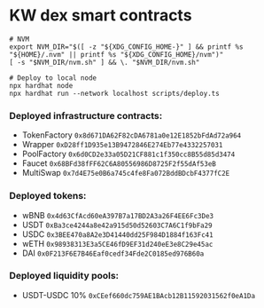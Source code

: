 # KW dex smart contracts

```shell
# NVM
export NVM_DIR="$([ -z "${XDG_CONFIG_HOME-}" ] && printf %s "${HOME}/.nvm" || printf %s "${XDG_CONFIG_HOME}/nvm")"
[ -s "$NVM_DIR/nvm.sh" ] && \. "$NVM_DIR/nvm.sh"

# Deploy to local node
npx hardhat node
npx hardhat run --network localhost scripts/deploy.ts
```

### Deployed infrastructure contracts:

- TokenFactory `0x8d671DA62F82cDA6781a0e12E1852bFdAd72a964`
- Wrapper `0xD28ff1D935e13B9472846E274Eb77e4332257031`
- PoolFactory `0x6d0CD2e33a05D21CF881c1f350cc8B55d85d3474`
- Faucet `0x68BFd38fFF62C6A80556986D8725F2f55dAf53eB`
- MultiSwap `0x7d4E75e0B6a745c4fe8Fa072BddBDcbF4377fC2E`

### Deployed tokens:
- wBNB `0x4d63CfAcd60eA397B7a17BD2A3a26F4EE6Fc3De3`
- USDT `0xBa3ce4244a8e42a915d50d52603C7A6C1f9bFa29`
- USDC `0x3BEE470a8A2e3D41440dd25F984D1884f163Fc41`
- wETH `0x98938313E3a5CE46fD9EF31d240eE3e8C29e45ac`
- DAI `0x0F213F6E7B46Eaf0cedf34Fde2C0185ed976B60a`

### Deployed liquidity pools:
- USDT-USDC 10% `0xCEef660dc759AE1BAcb12B11592031562f0eA1Da`
